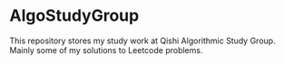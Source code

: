 # AlgoStudyGroup

This repository stores my study work at Qishi Algorithmic Study Group. Mainly some of my solutions to Leetcode problems.
